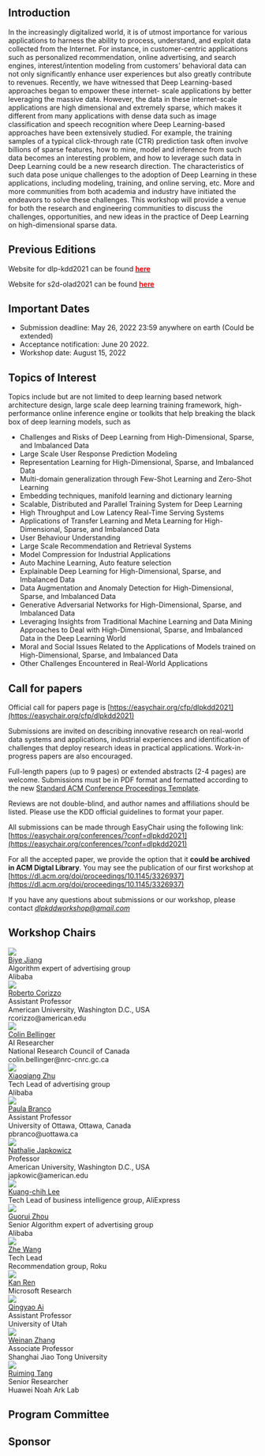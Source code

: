

## Introduction

In the increasingly digitalized world, it is of utmost importance for various applications to harness the ability to process, understand, and exploit data collected from the Internet. For instance, in customer-centric applications such as personalized recommendation, online advertising, and search engines, interest/intention modeling from customers’ behavioral data can not only significantly enhance user experiences but also greatly contribute to revenues. Recently, we have witnessed that Deep Learning-based approaches began to empower these internet- scale applications by better leveraging the massive data. However, the data in these internet-scale applications are high dimensional and extremely sparse, which makes it different from many applications with dense data such as image classification and speech recognition where Deep Learning-based approaches have been extensively studied. For example, the training samples of a typical click-through rate (CTR) prediction task often involve billions of sparse features, how to mine, model and inference from such data becomes an interesting problem, and how to leverage such data in Deep Learning could be a new research direction. The characteristics of such data pose unique challenges to the adoption of Deep Learning in these applications, including modeling, training, and online serving, etc. More and more communities from both academia and industry have initiated the endeavors to solve these challenges. This workshop will provide a venue for both the research and engineering communities to discuss the challenges, opportunities, and new ideas in the practice of Deep Learning on high-dimensional sparse data.

## Previous Editions

Website for dlp-kdd2021 can be found **[<b style="color:red"> here </b>](https://dlp-kdd.github.io/)**

Website for s2d-olad2021 can be found **[<b style="color:red"> here </b>](https://s2d-olad.github.io/)**



## Important Dates

- Submission deadline:  May 26, 2022 23:59 anywhere on earth (Could be extended)
- Acceptance notification: June 20 2022.
- Workshop date: August 15, 2022   


## Topics of Interest
Topics include but are not limited to deep learning based network architecture design, large scale deep learning training framework, high-performance online inference engine or toolkits that help breaking the black box of deep learning models, such as
- Challenges and Risks of Deep Learning from High-Dimensional, Sparse, and Imbalanced Data
- Large Scale User Response Prediction Modeling
- Representation Learning for High-Dimensional, Sparse, and Imbalanced Data
- Multi-domain generalization through Few-Shot Learning and Zero-Shot Learning
- Embedding techniques, manifold learning and dictionary learning
- Scalable, Distributed and Parallel Training System for Deep Learning
- High Throughput and Low Latency Real-Time Serving Systems
- Applications of Transfer Learning and Meta Learning for High-Dimensional, Sparse, and Imbalanced Data
- User Behaviour Understanding
- Large Scale Recommendation and Retrieval Systems
- Model Compression for Industrial Applications 
- Auto Machine Learning, Auto feature selection
- Explainable Deep Learning for High-Dimensional, Sparse, and Imbalanced Data
- Data Augmentation and Anomaly Detection for High-Dimensional, Sparse, and Imbalanced Data
- Generative Adversarial Networks for High-Dimensional, Sparse, and Imbalanced Data
- Leveraging Insights from Traditional Machine Learning and Data Mining Approaches to Deal with High-Dimensional, Sparse, and Imbalanced Data in the Deep Learning World
- Moral and Social Issues Related to the Applications of Models trained on High-Dimensional, Sparse, and Imbalanced Data
- Other Challenges Encountered in Real-World Applications

## Call for papers

Official call for papers page is [https://easychair.org/cfp/dlpkdd2021](https://easychair.org/cfp/dlpkdd2021)

Submissions are invited on describing innovative research on real-world data systems and applications, industrial experiences and identification of challenges that deploy research ideas in practical applications. Work-in-progress papers are also encouraged.

Full-length papers (up to 9 pages) or extended abstracts (2-4 pages) are welcome. Submissions must be in PDF format and formatted according to the new [Standard ACM Conference Proceedings Template](https://www.acm.org/publications/proceedings-template).

Reviews are not double-blind, and author names and affiliations should be listed. Please use the KDD official guidelines to format your paper.

All submissions can be made through EasyChair using the following link: [https://easychair.org/conferences/?conf=dlpkdd2021](https://easychair.org/conferences/?conf=dlpkdd2021) 

For all the accepted paper, we provide the option that it **could be archived in ACM Digtal Library**. You may see the publication of our first workshop at [https://dl.acm.org/doi/proceedings/10.1145/3326937](https://dl.acm.org/doi/proceedings/10.1145/3326937)


If you have any questions about submissions or our workshop, please contact [*dlpkddworkshop@gmail.com*](mailto:dlpkddworkshop@gmail.com)

## Workshop Chairs


<div class="photo">
  <a href="http://byeah.github.io">
  <img src="assets/img/jby.jpeg" class="shake shake-little" />
  </a><br />
  <a href="http://byeah.github.io">Biye Jiang</a>
  <div>Algorithm expert of advertising group</div>
  <div>Alibaba</div>
</div>

<div class="photo">
  <a href="https://www.american.edu/cas/faculty/rcorizzo.cfm">
  <img src="assets/img/roberto.jpg" class="shake shake-little">
  </a><br>
  <a href="https://www.american.edu/cas/faculty/rcorizzo.cfm">Roberto Corizzo</a>
  <div>Assistant Professor</div>
  <div>American University, Washington D.C., USA</div>
  <div>rcorizzo@american.edu</div>
</div>
    
<div class="photo">
  <a href="https://web.cs.dal.ca/~bellinger/">
  <img src="assets/img/cb.jpeg" class="shake shake-little">
  </a><br>
  <a href="https://web.cs.dal.ca/~bellinger/">Colin Bellinger</a>
  <div>AI Researcher</div>
  <div>National Research Council of Canada</div>
  <div>colin.bellinger@nrc-cnrc.gc.ca</div>
</div>



<div class="photo">
  <a href="https://scholar.google.com/citations?user=eUMnOc0AAAAJ&amp;hl=en">
  <img src="assets/img/zxq.jpeg" class="shake shake-little" />
  </a><br />
  <a href="https://scholar.google.com/citations?user=eUMnOc0AAAAJ&amp;hl=en">Xiaoqiang Zhu</a>
  <div>Tech Lead of advertising group</div>
  <div>Alibaba</div>
</div>
  
<div class="photo">
  <a href="https://paobranco.github.io">
  <img src="assets/img/paula.jpg" class="shake shake-little">
  </a><br>
  <a href="hhttps://paobranco.github.io">Paula Branco</a>
  <div>Assistant Professor</div>
  <div>University of Ottawa, Ottawa, Canada</div>
  <div>pbranco@uottawa.ca</div>
</div>
  
<div class="photo">
  <a href="https://www.american.edu/cas/faculty/japkowic.cfm">
  <img src="assets/img/nathalie.jpeg" class="shake shake-little">
  </a><br>
  <a href="https://www.american.edu/cas/faculty/japkowic.cfm">Nathalie Japkowicz</a>
  <div>Professor</div>
  <div>American University, Washington D.C., USA</div>
  <div>japkowic@american.edu</div>
</div>


<div class="photo">
  <a href="https://scholar.google.com/citations?user=r9JOIloAAAAJ&amp;hl=en">
  <img src="assets/img/lkc.jpeg" class="shake shake-little" />
  </a><br />
   <a href="https://scholar.google.com/citations?user=r9JOIloAAAAJ&amp;hl=en">Kuang-chih Lee</a>
  <div>Tech Lead of business intelligence group, AliExpress</div>
  </div>

<div class="photo">
  <a href="https://scholar.google.com/citations?user=n_E0Bg4AAAAJ&amp;hl=en">
  <img src="assets/img/zgr.jpeg" class="shake shake-little" />
  </a><br />
<a href="https://scholar.google.com/citations?user=n_E0Bg4AAAAJ&amp;hl=en">Guorui Zhou</a>
  <div>Senior Algorithm expert of advertising group</div>
  <div>Alibaba</div>
  </div>


<div class="photo">
  <a href="http://wzhe.me/">
    <img src="assets/img/wz.jpg" class="shake shake-little" />
  </a><br />
  <a href="http://wzhe.me/">Zhe Wang</a>
  <div>Tech Lead</div>
  <div>Recommendation group, Roku</div>
  </div>

<div class="photo">
  <a href="http://www.saying.ren/">
    <img src="assets/img/rk.jpg" class="shake shake-little" />
  </a><br />
  <a href="http://www.saying.ren/">Kan Ren</a>
  <div>Microsoft Research</div>
  </div>

<div class="photo">
  <a href="http://ir.aiqingyao.org/home">
    <img src="assets/img/aqy.jpg" class="shake shake-little" />
  </a><br />
  <a href="http://ir.aiqingyao.org/home">Qingyao Ai</a>
  <div>Assistant Professor</div>
  <div>University of Utah</div>
  </div>

<div class="photo">
  <a href="http://wnzhang.net">
    <img src="assets/img/zwn.png" class="shake shake-little" />
  </a><br />
  <a href="http://wnzhang.net">Weinan Zhang</a>
  <div>Associate Professor</div>
  <div>Shanghai Jiao Tong University</div>
  </div>

<div class="photo">
  <a href="https://scholar.google.com/citations?user=fUtHww0AAAAJ&amp;hl=en">
    <img src="assets/img/trm.jpeg" class="shake shake-little" />
  </a><br />
  <a href="https://scholar.google.com/citations?user=fUtHww0AAAAJ&amp;hl=en">Ruiming Tang</a>
  <div>Senior Researcher</div>
  <div>Huawei Noah Ark Lab</div>
  </div>


## Program Committee

## Sponsor
